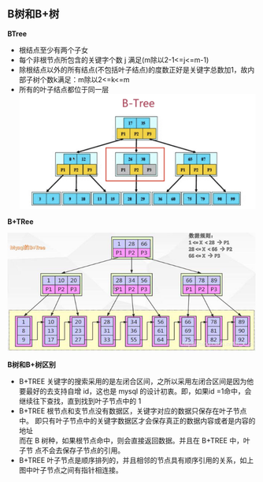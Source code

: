 ## B树和B+树
 **BTree**
 
* 根结点至少有两个子女
* 每个非根节点所包含的关键字个数 j 满足(m除以2-1<=j<=m-1)
* 除根结点以外的所有结点(不包括叶子结点)的度数正好是关键字总数加1，故内部子树个数k满足：m除以2<=k<=m
* 所有的叶子结点都位于同一层
![tree-1](./images/d.png)

**B+TRee**
  
![tree-2](./images/e.png)

  **B树和B+树区别**
  
 * B+TREE 关键字的搜索采用的是左闭合区间，之所以采用左闭合区间是因为他 要最好的去支持自增 id，这也是 mysql 的设计初衷。即，如果id =1命中，会 继续往下查找，直到找到叶子节点中的 1
 * B+TREE 根节点和支节点没有数据区，关键字对应的数据只保存在叶子节点中。 即只有叶子节点中的关键字数据区才会保存真正的数据内容或者是内容的地址 <br>
   而在 B 树种，如果根节点命中，则会直接返回数据。并且在 B+TREE 中，叶子节 点不会去保存子节点的引用。
 * B+TREE 叶子节点是顺序排列的，并且相邻的节点具有顺序引用的关系，如上图中叶子节点之间有指针相连接。
   
 